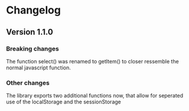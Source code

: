 # Changelog

## Version 1.1.0

### Breaking changes

The function select() was renamed to getItem() to closer ressemble the normal javascript function.

### Other changes

The library exports two additional functions now, that allow for seperated use of the localStorage and the sessionStorage
